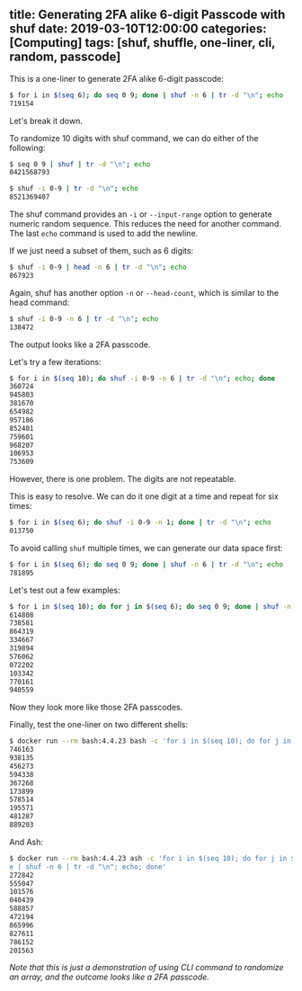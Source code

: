 title: Generating 2FA alike 6-digit Passcode with shuf
date: 2019-03-10T12:00:00
categories: [Computing]
tags: [shuf, shuffle, one-liner, cli, random, passcode]
---

This is a one-liner to generate 2FA alike 6-digit passcode:

```sh
$ for i in $(seq 6); do seq 0 9; done | shuf -n 6 | tr -d "\n"; echo
719154
```

Let's break it down.

To randomize 10 digits with shuf command, we can do either of the following:

```sh
$ seq 0 9 | shuf | tr -d "\n"; echo
0421568793

$ shuf -i 0-9 | tr -d "\n"; echo
8521369407
```

The shuf command provides an `-i` or `--input-range` option to generate numeric random sequence. This reduces the need for another command. The last `echo` command is used to add the newline.

If we just need a subset of them, such as 6 digits:

```sh
$ shuf -i 0-9 | head -n 6 | tr -d "\n"; echo
867923
```

Again, shuf has another option `-n` or `--head-count`, which is similar to the head command:

```sh
$ shuf -i 0-9 -n 6 | tr -d "\n"; echo
138472
```

The output looks like a 2FA passcode.

Let's try a few iterations:

```sh
$ for i in $(seq 10); do shuf -i 0-9 -n 6 | tr -d "\n"; echo; done
360724
945803
381670
654982
957186
852401
759601
968207
106953
753609
```

However, there is one problem. The digits are not repeatable.

This is easy to resolve. We can do it one digit at a time and repeat for six times:

```sh
$ for i in $(seq 6); do shuf -i 0-9 -n 1; done | tr -d "\n"; echo
013750
```

To avoid calling `shuf` multiple times, we can generate our data space first:

```sh
$ for i in $(seq 6); do seq 0 9; done | shuf -n 6 | tr -d "\n"; echo
781895
```

Let's test out a few examples:

```sh
$ for i in $(seq 10); do for j in $(seq 6); do seq 0 9; done | shuf -n 6 | tr -d "\n"; echo; done
614808
738581
864319
334667
319894
576062
072202
103342
770161
940559
```

Now they look more like those 2FA passcodes.

<!-- more -->

Finally, test the one-liner on two different shells:

```sh
$ docker run --rm bash:4.4.23 bash -c 'for i in $(seq 10); do for j in $(seq 6); do seq 0 9; done | shuf -n 6 | tr -d "\n"; echo; done'
746163
938135
456273
594338
367268
173899
578514
195571
481287
889203
```

And Ash:

```sh
$ docker run --rm bash:4.4.23 ash -c 'for i in $(seq 10); do for j in $(seq 6); do seq 0 9; don
e | shuf -n 6 | tr -d "\n"; echo; done'
272842
555047
101576
040439
588857
472194
865996
827611
786152
201563
```

_Note that this is just a demonstration of using CLI command to randomize an array, and the outcome looks like a 2FA passcode._
